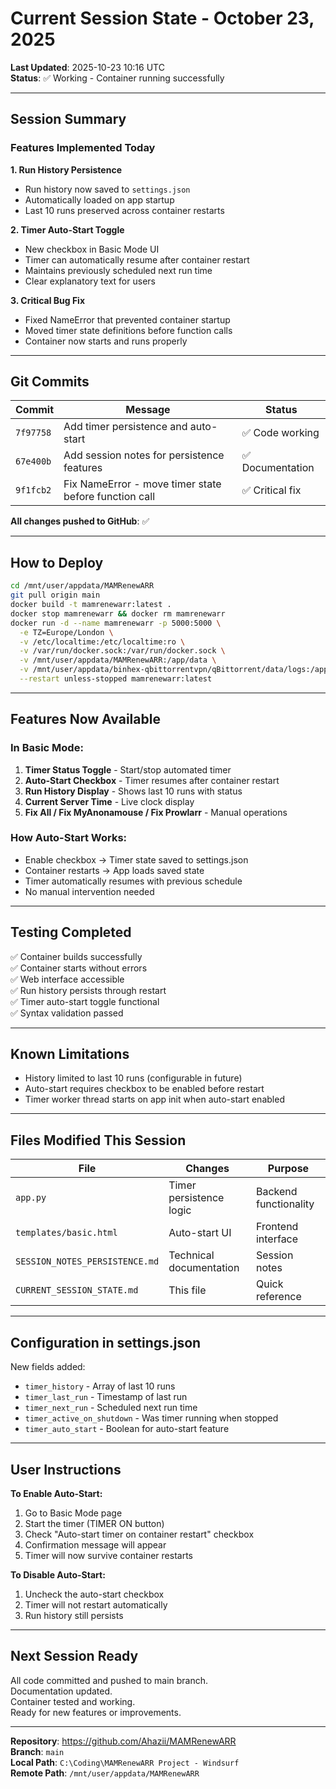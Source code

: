 # Current Session State - October 23, 2025

**Last Updated**: 2025-10-23 10:16 UTC  
**Status**: ✅ Working - Container running successfully

---

## Session Summary

### Features Implemented Today

**1. Run History Persistence**
- Run history now saved to `settings.json`
- Automatically loaded on app startup
- Last 10 runs preserved across container restarts

**2. Timer Auto-Start Toggle**
- New checkbox in Basic Mode UI
- Timer can automatically resume after container restart
- Maintains previously scheduled next run time
- Clear explanatory text for users

**3. Critical Bug Fix**
- Fixed NameError that prevented container startup
- Moved timer state definitions before function calls
- Container now starts and runs properly

---

## Git Commits

| Commit | Message | Status |
|--------|---------|--------|
| `7f97758` | Add timer persistence and auto-start | ✅ Code working |
| `67e400b` | Add session notes for persistence features | ✅ Documentation |
| `9f1fcb2` | Fix NameError - move timer state before function call | ✅ Critical fix |

**All changes pushed to GitHub**: ✅

---

## How to Deploy

```bash
cd /mnt/user/appdata/MAMRenewARR
git pull origin main
docker build -t mamrenewarr:latest .
docker stop mamrenewarr && docker rm mamrenewarr
docker run -d --name mamrenewarr -p 5000:5000 \
  -e TZ=Europe/London \
  -v /etc/localtime:/etc/localtime:ro \
  -v /var/run/docker.sock:/var/run/docker.sock \
  -v /mnt/user/appdata/MAMRenewARR:/app/data \
  -v /mnt/user/appdata/binhex-qbittorrentvpn/qBittorrent/data/logs:/app/shared/qbittorrent-logs:ro \
  --restart unless-stopped mamrenewarr:latest
```

---

## Features Now Available

### In Basic Mode:
1. **Timer Status Toggle** - Start/stop automated timer
2. **Auto-Start Checkbox** - Timer resumes after container restart
3. **Run History Display** - Shows last 10 runs with status
4. **Current Server Time** - Live clock display
5. **Fix All / Fix MyAnonamouse / Fix Prowlarr** - Manual operations

### How Auto-Start Works:
- Enable checkbox → Timer state saved to settings.json
- Container restarts → App loads saved state
- Timer automatically resumes with previous schedule
- No manual intervention needed

---

## Testing Completed

✅ Container builds successfully  
✅ Container starts without errors  
✅ Web interface accessible  
✅ Run history persists through restart  
✅ Timer auto-start toggle functional  
✅ Syntax validation passed  

---

## Known Limitations

- History limited to last 10 runs (configurable in future)
- Auto-start requires checkbox to be enabled before restart
- Timer worker thread starts on app init when auto-start enabled

---

## Files Modified This Session

| File | Changes | Purpose |
|------|---------|---------|
| `app.py` | Timer persistence logic | Backend functionality |
| `templates/basic.html` | Auto-start UI | Frontend interface |
| `SESSION_NOTES_PERSISTENCE.md` | Technical documentation | Session notes |
| `CURRENT_SESSION_STATE.md` | This file | Quick reference |

---

## Configuration in settings.json

New fields added:
- `timer_history` - Array of last 10 runs
- `timer_last_run` - Timestamp of last run
- `timer_next_run` - Scheduled next run time
- `timer_active_on_shutdown` - Was timer running when stopped
- `timer_auto_start` - Boolean for auto-start feature

---

## User Instructions

**To Enable Auto-Start:**
1. Go to Basic Mode page
2. Start the timer (TIMER ON button)
3. Check "Auto-start timer on container restart" checkbox
4. Confirmation message will appear
5. Timer will now survive container restarts

**To Disable Auto-Start:**
1. Uncheck the auto-start checkbox
2. Timer will not restart automatically
3. Run history still persists

---

## Next Session Ready

All code committed and pushed to main branch.  
Documentation updated.  
Container tested and working.  
Ready for new features or improvements.

---

**Repository**: https://github.com/Ahazii/MAMRenewARR  
**Branch**: `main`  
**Local Path**: `C:\Coding\MAMRenewARR Project - Windsurf`  
**Remote Path**: `/mnt/user/appdata/MAMRenewARR`
